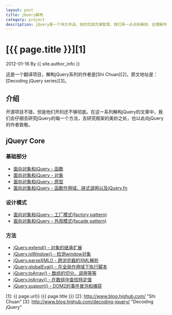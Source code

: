 ```yaml
---
layout: post
title: jQuery解构
category: project
description: jQuery是一个伟大作品，他的完成充满智慧，我们来一点点拆解他，去理解作者的思想精华。
---
```

# [{{ page.title }}][1]
2012-01-16 By {{ site.author_info }}

这是一个翻译项目，解构jQuery系列的作者是[Shi Chuan][2]，原文地址是：[Decoding jQuery series][3]。

## 介绍
开源项目不错，但是他们开的还不够彻底。在这一系列解构jQuery的文章中，我们会仔细去研究jQuery的每一个方法，去研究框架的美妙之处，也以此向jQuery的作者致敬。

## jQueyr Core

### 基础部分
* [面向对象和jQuery - 函数](/decoding-jquery/oop-jquery-function "面向对象和jQuery - 函数")
* [面向对象和jQuery - 对象](/decoding-jquery/oop-jquery-object "面向对象和jQuery - 对象")
* [面向对象和jQuery - 原型](/decoding-jquery/oop-jquery-prototype "面向对象和jQuery - 原型")
* [面向对象和jQuery - 函数作用域、链式调用以及jQuery.fn](/decoding-jquery/oop-jquery-scope "面向对象和jQuery - 函数作用域、链式调用以及jQuery.fn")

### 设计模式
* [面向对象和jQuery - 工厂模式(factory pattern)](/decoding-jquery/oop-jquery-factory "面向对象和jQuery - 工厂模式(factory pattern)")
* [面向对象和jQuery - 外观模式(facade pattern)](/decoding-jquery/oop-jquery-facade "面向对象和jQuery - 外观模式(facade pattern)")

### 方法
* [jQuery.extend() - 对象的继承扩展](/decoding-jquery/oop-jquery-extend "jQuery.extend() - 对象的继承扩展")
* [jQuery.isWindow() - 检测window对象](/decoding-jquery/oop-jquery-iswindow "jQuery.isWindow() - 检测window对象")
* [jQuery.parseXML() - 跨浏览器的XML解析](/decoding-jquery/oop-jquery-parsexml "jQuery.parseXML() - 跨浏览器的XML解析")
* [jQuery.globalEval() - 在全局作用域下执行脚本](/decoding-jquery/oop-jquery-globaleval "jQuery.globalEval() - 在全局作用域下执行脚本")
* [jQuery.toArray() - 数组的切分、调用等等](/decoding-jquery/oop-jquery-toarray "jQuery.toArray() - 数组的切分、调用等等")
* [jQuery.inArray() - 在数组中查找特定值](/decoding-jquery/oop-jquery-inarray "jQuery.inArray() - 在数组中查找特定值")
* [jQuery.support() - DOM2的事件冒泡和捕获](/decoding-jquery/oop-jquery-support "jQuery.support() - DOM2的事件冒泡和捕获")

[BeiYuu]:    http://beiyuu.com  "BeiYuu"
[1]:    {{ page.url}}  ({{ page.title }})
[2]:    http://www.blog.highub.com/ "Shi Chuan"
[3]:    http://www.blog.highub.com/decoding-jquery/ "Decoding jQuery"
